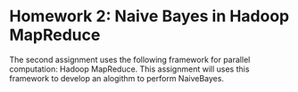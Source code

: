 # Homework 2: Naive Bayes in Hadoop MapReduce

The second assignment uses the following framework for parallel computation: Hadoop MapReduce. This assignment will uses this framework to develop an alogithm to perform NaiveBayes. 

